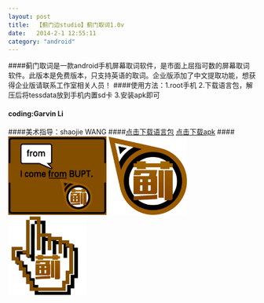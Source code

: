 ```yaml
---
layout: post
title:  【蓟门边studio】蓟门取词1.0v
date:   2014-2-1 12:55:11
category: "android"
---
```

####蓟门取词是一款android手机屏幕取词软件，是市面上屈指可数的屏幕取词软件。此版本是免费版本，只支持英语的取词。企业版添加了中文提取功能，想获得企业版请联系工作室相关人员！
####使用方法：1.root手机 2.下载语言包，解压后将tessdata放到手机内置sd卡 3.安装apk即可
#### coding:Garvin Li  
####美术指导：shaojie WANG
####[点击下载语言包](/download/tessdata.zip)   [点击下载apk](/download/JiMenGetPicture.apk)
####<img src='/images/pic2.png' width=200 height=160 align=left/> <img src='/images/jiantou.png' width=160 height=160 align=center/> <img src='/images/tubiao2.png' width=160 height=160 align=right/>
